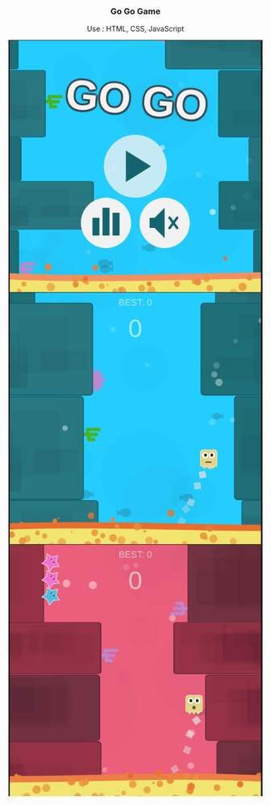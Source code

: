 <h3 align="center">Go Go Game</h3>
<p align="center">Use : HTML, CSS, JavaScript</p>
<img align="center" src="https://raw.githubusercontent.com/monishroy/go-go-game/refs/heads/main/go-go-1.png" />
<img align="center" src="https://raw.githubusercontent.com/monishroy/go-go-game/refs/heads/main/go-go-2.png" />
<img align="center" src="https://raw.githubusercontent.com/monishroy/go-go-game/refs/heads/main/go-go-3.png" />
